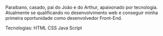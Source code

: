 Paraibano, casado, pai do João e do Arthur, apaixonado por tecnologia. Atualmente se qualificando no desenvolvimento web e conseguir minha primeira oportunidade como desenvolvedor Front-End.

Tecnologias:
HTML CSS Java Script
